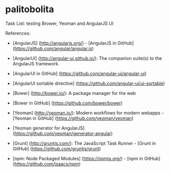 palitobolita
============

Task List: testing Brower, Yeoman and AngularJS UI

References:

- [AngularJS] (http://angularjs.org/) - [AngularJS in GitHub] (https://github.com/angular/angular.js)

- [AngularUI] (http://angular-ui.github.io/): The companion suite(s) to the AngularJS framework.
- [AngularUI in GitHub] (https://github.com/angular-ui/angular-ui)
- [AngularUI sortable directive] (https://github.com/angular-ui/ui-sortable)

- [Bower] (http://bower.io/): A package manager for the web
- [Bower in GitHub] (https://github.com/bower/bower)

- [Yeoman] (http://yeoman.io/): Modern workflows for modern webapps - [Yeoman in GitHub] (https://github.com/yeoman/yeoman)
- [Yeoman generator for AngularJS] (https://github.com/yeoman/generator-angular)

- [Grunt] (http://gruntjs.com/): The JavaScript Task Runner - [Grunt in GitHub] (https://github.com/gruntjs/grunt)
- [npm: Node Packaged Modules] (https://npmjs.org/) - [npm in GitHub] (https://github.com/isaacs/npm)
